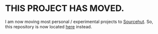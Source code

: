 # THIS PROJECT HAS MOVED.

I am now moving most personal / experimental projects to [Sourcehut](https://sr.ht). So, this
repository is now located [here](https://git.sr.ht/~monokrome/dotfiles) instead.
